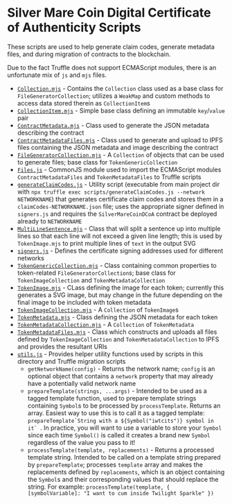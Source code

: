 # Silver Mare Coin Digital Certificate of Authenticity Scripts
These scripts are used to help generate claim codes, generate metadata files, and during migration of contracts to the blockchain.

Due to the fact Truffle does not support ECMAScript modules, there is an unfortunate mix of `js` and `mjs` files.

- [`Collection.mjs`](./Collection.mjs) - Contains the `Collection` class used as a base class for `FileGeneratorCollection`; utilizes a `WeakMap` and custom methods to access data stored therein as `CollectionItem`s
- [`CollectionItem.mjs`](./CollectionItem.mjs) - Simple base class defining an immutable `key`/`value` pair
- [`ContractMetadata.mjs`](./ContractMetadata.mjs) - Class used to generate the JSON metadata describing the contract
- [`ContractMetadataFiles.mjs`](./ContractMetadataFiles.mjs) - Class used to generate and upload to IPFS files containing the JSON metadata and image describing the contract
- [`FileGeneratorCollection.mjs`](./FileGeneratorCollection.mjs) - A `Collection` of objects that can be used to generate files; base class for `TokenGenericCollection`
- [`Files.js`](./Files.js) - CommonJS module used to import the ECMAScript modules `ContractMetadataFiles` and `TokenMetadataFiles` to Truffle scripts
- [`generateClaimCodes.js`](./generateClaimCodes.js) - Utility script (executable from main project dir with `npx truffle exec scripts/generateClaimCodes.js --network NETWORKNAME`) that generates certificate claim codes and stores them in a `claimCodes-NETWORKNAME.json` file; uses the appropriate signer defined in `signers.js` and requires the `SilverMareCoinDCoA` contract be deployed already to `NETWORKNAME`
- [`MultiLineSentence.mjs`](./MultiLineSentence.mjs) - Class that will split a sentence up into multiple lines so that each line will not exceed a given line length; this is used by `TokenImage.mjs` to print multiple lines of `text` in the output SVG
- [`signers.js`](./signers.js) - Defines the certificate signing addresses used for different networks
- [`TokenGenericCollection.mjs`](./TokenGenericCollection.mjs) - Class containing common properties to token-related `FileGeneratorCollection`s; base class for `TokenImageCollection` and `TokenMetadataCollection`
- [`TokenImage.mjs`](./TokenImage.mjs) - CLass defining the image for each token; currently this generates a SVG image, but may change in the future depending on the final image to be included with token metadata
- [`TokenImageCollection.mjs`](./TokenImageCollection.mjs) - A `Collection` of `TokenImage`s
- [`TokenMetadata.mjs`](./TokenMetadata.mjs) - Class defining the JSON metadata for each token
- [`TokenMetadataCollection.mjs`](./TokenMetadataCollection.mjs) - A `Collection` of `TokenMetadata`
- [`TokenMetadataFiles.mjs`](./TokenMetadataFiles.mjs) - Class which constructs and uploads all files defined by `TokenImageCollection` and `TokenMetadataCollection` to IPFS and provides the resultant URIs
- [`utils.js`](./utils.js) - Provides helper utility functions used by scripts in this directory and Truffle migration scripts
	- `getNetworkName(config)` - Returns the network name; `config` is an optional object that contains a `network` property that may already have a potentially valid network name
	- `prepareTemplate(strings, ...args)` - Intended to be used as a tagged template function, used to prepare template strings containing `Symbol`s to be processed by `processTemplate`.  Returns an array.  Easiest way to use this is to call it as a tagged template: ``prepareTemplate`String with a ${Symbol("iwtcits")} symbol in it` ``.  In practice, you will want to use a variable to store your `Symbol` since each time `Symbol()` is called it creates a brand new `Symbol` regardless of the value you pass to it!
	- `processTemplate(template, replacements)` - Returns a processed template string.  Intended to be called on a template string prepared by `prepareTemplate`; processes `template` array and makes the replacements defined by `replacements`, which is an object containing the `Symbol`s and their corresponding values that should replace the string.  For example: `processTemplate(template, { [symbolVariable]: "I want to cum inside Twilight Sparkle" })`